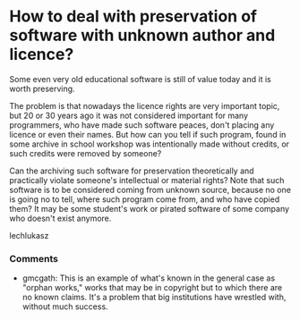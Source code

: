 How to deal with preservation of software with unknown author and licence?
=====================
Some even very old educational software is still of value today and it
is worth preserving.

The problem is that nowadays the licence rights are very important
topic, but 20 or 30 years ago it was not considered important for many
programmers, who have made such software peaces, don't placing any
licence or even their names. But how can you tell if such program, found
in some archive in school workshop was intentionally made without
credits, or such credits were removed by someone?

Can the archiving such software for preservation theoretically and
practically violate someone's intellectual or material rights? Note that
such software is to be considered coming from unknown source, because no
one is going no to tell, where such program come from, and who have
copied them? It may be some student's work or pirated software of some
company who doesn't exist anymore.

lechlukasz

### Comments ###
* gmcgath: This is an example of what's known in the general case as "orphan
works," works that may be in copyright but to which there are no known
claims. It's a problem that big institutions have wrestled with, without
much success.


